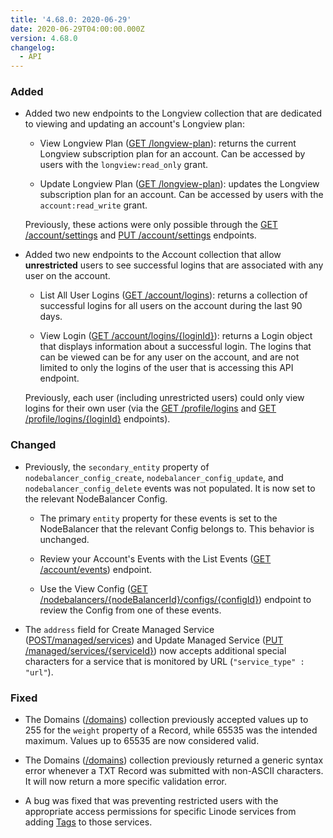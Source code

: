 ```yaml
---
title: '4.68.0: 2020-06-29'
date: 2020-06-29T04:00:00.000Z
version: 4.68.0
changelog:
  - API
---
```


### Added

- Added two new endpoints to the Longview collection that are dedicated to viewing and updating an account's Longview plan:

    - View Longview Plan ([GET /longview-plan](https://www.linode.com/docs/api/longview/#longview-plan-view)): returns the current Longview subscription plan for an account. Can be accessed by users with the `longview:read_only` grant.

    - Update Longview Plan ([GET /longview-plan](https://www.linode.com/docs/api/longview/#longview-plan-view)): updates the Longview subscription plan for an account. Can be accessed by users with the `account:read_write` grant.

    Previously, these actions were only possible through the [GET /account/settings](https://www.linode.com/docs/api/account/#account-settings-view) and [PUT /account/settings](https://www.linode.com/docs/api/account/#account-settings-update) endpoints.

- Added two new endpoints to the Account collection that allow **unrestricted** users to see successful logins that are associated with any user on the account.

    - List All User Logins ([GET /account/logins](https://www.linode.com/docs/api/account/#user-logins-list-all)): returns a collection of successful logins for all users on the account during the last 90 days.

    - View Login ([GET /account/logins/{loginId}](https://www.linode.com/docs/api/account/#login-view)): returns a Login object that displays information about a successful login. The logins that can be viewed can be for any user on the account, and are not limited to only the logins of the user that is accessing this API endpoint.

    Previously, each user (including unrestricted users) could only view logins for their own user (via the [GET /profile/logins](
https://api.linode.com/v4/profile/logins) and [GET /profile/logins/{loginId}](https://www.linode.com/docs/api/profile/#logins-list) endpoints).

### Changed

- Previously, the `secondary_entity` property of `nodebalancer_config_create`, `nodebalancer_config_update`, and `nodebalancer_config_delete` events was not populated. It is now set to the relevant NodeBalancer Config.

    - The primary `entity` property for these events is set to the NodeBalancer that the relevant Config belongs to. This behavior is unchanged.

    - Review your Account's Events with the List Events ([GET /account/events](https://www.linode.com/docs/api/account/#events-list)) endpoint.

    - Use the View Config ([GET /nodebalancers/{nodeBalancerId}/configs/{configId}](https://www.linode.com/docs/api/nodebalancers/#config-view)) endpoint
    to review the Config from one of these events.

- The `address` field for Create Managed Service ([POST/managed/services](https://www.linode.com/docs/api/managed/#managed-service-create)) and Update Managed Service ([PUT /managed/services/{serviceId}](https://www.linode.com/docs/api/managed/#managed-service-update)) now accepts additional special characters for a service that is monitored by URL (`"service_type" : "url"`).


### Fixed

- The Domains ([/domains](https://www.linode.com/docs/api/domains/#domains-list)) collection previously accepted values up to 255 for the `weight` property of a Record, while 65535 was the intended maximum. Values up to 65535 are now considered valid.

- The Domains ([/domains](https://www.linode.com/docs/api/domains/#domains-list)) collection previously returned a generic syntax error whenever a TXT Record was submitted with non-ASCII characters. It will now return a more specific validation error.

- A bug was fixed that was preventing restricted users with the appropriate access permissions for specific Linode services from adding [Tags](https://www.linode.com/docs/api/tags/#new-tag-create) to those services.